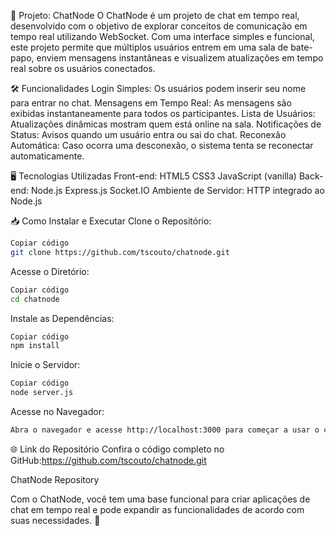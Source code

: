 💬 Projeto: ChatNode
O ChatNode é um projeto de chat em tempo real, desenvolvido com o objetivo de explorar conceitos de comunicação em tempo real utilizando WebSocket. Com uma interface simples e funcional, este projeto permite que múltiplos usuários entrem em uma sala de bate-papo, enviem mensagens instantâneas e visualizem atualizações em tempo real sobre os usuários conectados.

🛠️ Funcionalidades
Login Simples: Os usuários podem inserir seu nome para entrar no chat.
Mensagens em Tempo Real: As mensagens são exibidas instantaneamente para todos os participantes.
Lista de Usuários: Atualizações dinâmicas mostram quem está online na sala.
Notificações de Status: Avisos quando um usuário entra ou sai do chat.
Reconexão Automática: Caso ocorra uma desconexão, o sistema tenta se reconectar automaticamente.

🖥️ Tecnologias Utilizadas
Front-end:
HTML5
CSS3
JavaScript (vanilla)
Back-end:
Node.js
Express.js
Socket.IO
Ambiente de Servidor: HTTP integrado ao Node.js

📥 Como Instalar e Executar
Clone o Repositório:

```bash
Copiar código
git clone https://github.com/tscouto/chatnode.git
```

Acesse o Diretório:

```bash
Copiar código
cd chatnode
```

Instale as Dependências:

```bash
Copiar código
npm install
```

Inicie o Servidor:

```bash
Copiar código
node server.js
```

Acesse no Navegador:

```bash
Abra o navegador e acesse http://localhost:3000 para começar a usar o chat.
```

🌐 Link do Repositório
Confira o código completo no GitHub:https://github.com/tscouto/chatnode.git

ChatNode Repository

Com o ChatNode, você tem uma base funcional para criar aplicações de chat em tempo real e pode expandir as funcionalidades de acordo com suas necessidades. 🚀
